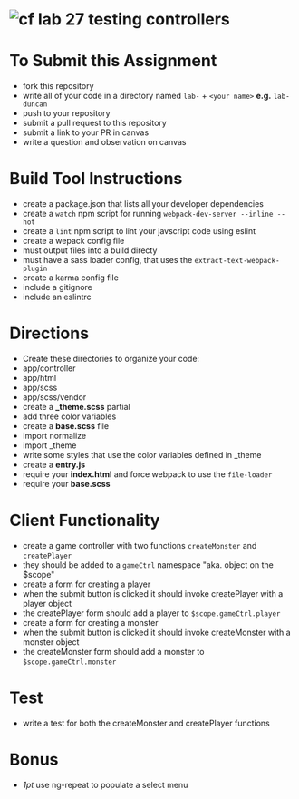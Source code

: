 
![cf](https://i.imgur.com/7v5ASc8.png) lab 27 testing controllers
======

# To Submit this Assignment
  * fork this repository
  * write all of your code in a directory named `lab-` + `<your name>` **e.g.** `lab-duncan`
  * push to your repository
  * submit a pull request to this repository
  * submit a link to your PR in canvas
  * write a question and observation on canvas

# Build Tool Instructions
* create a package.json that lists all your developer dependencies
 * create a `watch` npm script for running `webpack-dev-server --inline --hot`
 * create a `lint` npm script to lint your javscript code using eslint
* create a wepack config file
 * must output files into a build directy
 * must have a sass loader config, that uses the `extract-text-webpack-plugin`
* create a karma config file
* include a gitignore
* include an eslintrc

# Directions
* Create these directories to organize your code:
 * app/controller
 * app/html
 * app/scss
 * app/scss/vendor
* create a **_theme.scss** partial
 * add three color variables
* create a **base.scss** file
 * import normalize
 * import \_theme
 * write some styles that use the color variables defined in \_theme
* create a **entry.js**
 * require your **index.html** and force webpack to use the `file-loader`
 * require your **base.scss**

# Client Functionality
* create a game controller with two functions `createMonster` and `createPlayer`
 * they should be added to a `gameCtrl` namespace "aka. object on the $scope"
* create a form for creating a player
 * when the submit button is clicked it should invoke createPlayer with a player object
 * the createPlayer form should add a player to `$scope.gameCtrl.player`
* create a form for creating a monster
 * when the submit button is clicked it should invoke createMonster with a monster object
 * the createMonster form should add a monster to `$scope.gameCtrl.monster`

# Test
* write a test for both the createMonster and createPlayer functions

# Bonus
* *1pt* use ng-repeat to populate a select menu
